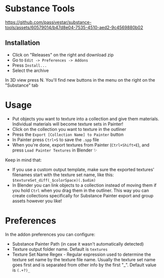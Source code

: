# Substance Tools

https://github.com/passivestar/substance-tools/assets/60579014/b47d8e04-7535-4510-aed2-9c4569880b02


## Installation

- Click on "Releases" on the right and download zip
- Go to `Edit -> Preferences -> Addons`
- Press `Install...`
- Select the archive

In 3D view press N. You'll find new buttons in the menu on the right on the "Substance" tab

# Usage

- Put objects you want to texture into a collection and give them materials. Individual materials will become texture sets in Painter!
- Click on the collection you want to texture in the outliner
- Press the `Export [Collection Name] to Painter` button
- In Painter press `Ctrl+S` to save the `.spp` file
- When you're done, export textures from Painter (`Ctrl+Shift+E`), and press `Load Painter Textures` in Blender ✨

Keep in mind that:
- If you use a custom output template, make sure the exported textures' filenames start with the texture set name, like this: `$textureSet_diff(_$colorSpace)(.$udim)`
- In Blender you can link objects to a collection instead of moving them if you hold `Ctrl` when you drag them in the outliner. This way you can create collections specifically for Substance Painter export and group assets however you like!

# Preferences

In the addon preferences you can configure:

- Substance Painter Path (in case it wasn't automatically detected)
- Texture output folder name. Default is `textures`
- Texture Set Name Regex - Regular expression used to determine the texture set name by the texture file name. Usually the texture set name goes first and is separated from other info by the first "_". Default value is `(.+?)_`

